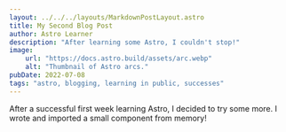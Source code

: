 ```yaml
---
layout: ../../../layouts/MarkdownPostLayout.astro
title: My Second Blog Post
author: Astro Learner
description: "After learning some Astro, I couldn't stop!"
image:
    url: "https://docs.astro.build/assets/arc.webp"
    alt: "Thumbnail of Astro arcs."
pubDate: 2022-07-08
tags: "astro, blogging, learning in public, successes"
---
```

After a successful first week learning Astro, I decided to try some more. I wrote and imported a small component from memory!
